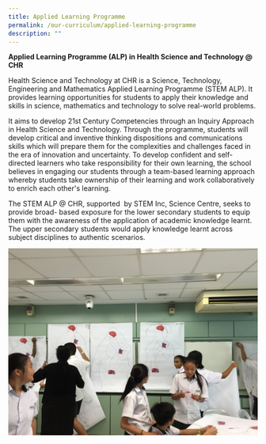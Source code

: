```yaml
---
title: Applied Learning Programme
permalink: /our-curriculum/applied-learning-programme
description: ""
---
```

**Applied Learning Programme (ALP) in Health Science and Technology @ CHR**

Health Science and Technology at CHR is a Science, Technology, Engineering and Mathematics Applied Learning Programme (STEM ALP). It provides learning opportunities for students to apply their knowledge and skills in science, mathematics and technology to solve real-world problems.

It aims to develop 21st Century Competencies through an Inquiry Approach in Health Science and Technology. Through the programme, students will develop critical and inventive thinking dispositions and communications skills which will prepare them for the complexities and challenges faced in the era of innovation and uncertainty. To develop confident and self-directed learners who take responsibility for their own learning, the school believes in engaging our students through a team-based learning approach whereby students take ownership of their learning and work collaboratively to enrich each other's learning.

The STEM ALP @ CHR, supported  by STEM Inc, Science Centre, seeks to provide broad- based exposure for the lower secondary students to equip them with the awareness of the application of academic knowledge learnt. The upper secondary students would apply knowledge learnt across subject disciplines to authentic scenarios.

![](/images/ALP1.jpeg)